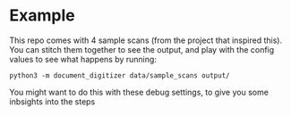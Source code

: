 # Example

This repo comes with 4 sample scans (from the project that inspired this). You can stitch them together to see the output, and play with the config values to see what happens by running:

```
python3 -m document_digitizer data/sample_scans output/
```
You might want to do this with these debug settings, to give you some inbsights into the steps
